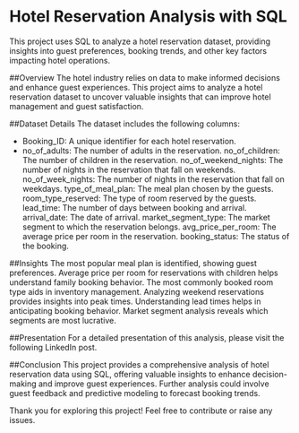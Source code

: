 # Hotel Reservation Analysis with SQL
This project uses SQL to analyze a hotel reservation dataset, providing insights into guest preferences, booking trends, and other key factors impacting hotel operations.

##Overview
The hotel industry relies on data to make informed decisions and enhance guest experiences. This project aims to analyze a hotel reservation dataset to uncover valuable insights that can improve hotel management and guest satisfaction.

##Dataset Details
The dataset includes the following columns:

* Booking_ID: A unique identifier for each hotel reservation.
* no_of_adults: The number of adults in the reservation.
no_of_children: The number of children in the reservation.
no_of_weekend_nights: The number of nights in the reservation that fall on weekends.
no_of_week_nights: The number of nights in the reservation that fall on weekdays.
type_of_meal_plan: The meal plan chosen by the guests.
room_type_reserved: The type of room reserved by the guests.
lead_time: The number of days between booking and arrival.
arrival_date: The date of arrival.
market_segment_type: The market segment to which the reservation belongs.
avg_price_per_room: The average price per room in the reservation.
booking_status: The status of the booking.

##Insights
The most popular meal plan is identified, showing guest preferences.
Average price per room for reservations with children helps understand family booking behavior.
The most commonly booked room type aids in inventory management.
Analyzing weekend reservations provides insights into peak times.
Understanding lead times helps in anticipating booking behavior.
Market segment analysis reveals which segments are most lucrative.

##Presentation
For a detailed presentation of this analysis, please visit the following LinkedIn post.

##Conclusion
This project provides a comprehensive analysis of hotel reservation data using SQL, offering valuable insights to enhance decision-making and improve guest experiences. Further analysis could involve guest feedback and predictive modeling to forecast booking trends.

Thank you for exploring this project! Feel free to contribute or raise any issues.
